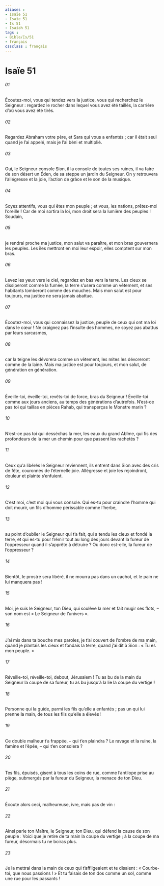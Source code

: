 ```yaml
---
aliases : 
- Isaïe 51
- Isaïe 51
- Is 51
- Isaiah 51
tags : 
- Bible/Is/51
- français
cssclass : français
---
```


# Isaïe 51

###### 01
Écoutez-moi, vous qui tendez vers la justice,
vous qui recherchez le Seigneur :
regardez le rocher dans lequel vous avez été taillés,
la carrière d’où vous avez été tirés.
###### 02
Regardez Abraham votre père,
et Sara qui vous a enfantés ;
car il était seul quand je l’ai appelé,
mais je l’ai béni et multiplié.
###### 03
Oui, le Seigneur console Sion,
il la console de toutes ses ruines,
il va faire de son désert un Éden,
de sa steppe un jardin du Seigneur.
On y retrouvera l’allégresse et la joie,
l’action de grâce et le son de la musique.
###### 04
Soyez attentifs, vous qui êtes mon peuple ;
et vous, les nations, prêtez-moi l’oreille !
Car de moi sortira la loi,
mon droit sera la lumière des peuples !
Soudain,
###### 05
je rendrai proche ma justice,
mon salut va paraître,
et mon bras gouvernera les peuples.
Les îles mettront en moi leur espoir,
elles comptent sur mon bras.
###### 06
Levez les yeux vers le ciel,
regardez en bas vers la terre.
Les cieux se dissiperont comme la fumée,
la terre s’usera comme un vêtement,
et ses habitants tomberont comme des mouches.
Mais mon salut est pour toujours,
ma justice ne sera jamais abattue.
###### 07
Écoutez-moi, vous qui connaissez la justice,
peuple de ceux qui ont ma loi dans le cœur !
Ne craignez pas l’insulte des hommes,
ne soyez pas abattus par leurs sarcasmes,
###### 08
car la teigne les dévorera comme un vêtement,
les mites les dévoreront comme de la laine.
Mais ma justice est pour toujours,
et mon salut, de génération en génération.
###### 09
Éveille-toi, éveille-toi,
revêts-toi de force, bras du Seigneur !
Éveille-toi comme aux jours anciens,
au temps des générations d’autrefois.
N’est-ce pas toi qui taillas en pièces Rahab,
qui transperças le Monstre marin ?
###### 10
N’est-ce pas toi qui desséchas la mer,
les eaux du grand Abîme,
qui fis des profondeurs de la mer un chemin
pour que passent les rachetés ?
###### 11
Ceux qu’a libérés le Seigneur reviennent,
ils entrent dans Sion avec des cris de fête,
couronnés de l’éternelle joie.
Allégresse et joie les rejoindront,
douleur et plainte s’enfuient.
###### 12
C’est moi, c’est moi qui vous console.
Qui es-tu pour craindre l’homme qui doit mourir,
un fils d’homme périssable comme l’herbe,
###### 13
au point d’oublier le Seigneur qui t’a fait,
qui a tendu les cieux et fondé la terre,
et qui es-tu pour frémir tout au long des jours
devant la fureur de l’oppresseur quand il s’apprête à détruire ?
Où donc est-elle, la fureur de l’oppresseur ?
###### 14
Bientôt, le prostré sera libéré,
il ne mourra pas dans un cachot,
et le pain ne lui manquera pas !
###### 15
Moi, je suis le Seigneur, ton Dieu,
qui soulève la mer et fait mugir ses flots,
– son nom est « Le Seigneur de l’univers ».
###### 16
J’ai mis dans ta bouche mes paroles,
je t’ai couvert de l’ombre de ma main,
quand je plantais les cieux et fondais la terre,
quand j’ai dit à Sion : « Tu es mon peuple. »
###### 17
Réveille-toi, réveille-toi,
debout, Jérusalem !
Tu as bu de la main du Seigneur la coupe de sa fureur,
tu as bu jusqu’à la lie la coupe du vertige !
###### 18
Personne qui la guide,
parmi les fils qu’elle a enfantés ;
pas un qui lui prenne la main,
de tous les fils qu’elle a élevés !
###### 19
Ce double malheur t’a frappée,
– qui t’en plaindra ?
Le ravage et la ruine, la famine et l’épée,
– qui t’en consolera ?
###### 20
Tes fils, épuisés, gisent à tous les coins de rue,
comme l’antilope prise au piège,
submergés par la fureur du Seigneur,
la menace de ton Dieu.
###### 21
Écoute alors ceci, malheureuse,
ivre, mais pas de vin :
###### 22
Ainsi parle ton Maître, le Seigneur, ton Dieu,
qui défend la cause de son peuple :
Voici que je retire de ta main la coupe du vertige ;
à la coupe de ma fureur, désormais tu ne boiras plus.
###### 23
Je la mettrai dans la main de ceux qui t’affligeaient
et te disaient :
« Courbe-toi, que nous passions ! »
Et tu faisais de ton dos comme un sol,
comme une rue pour les passants !
